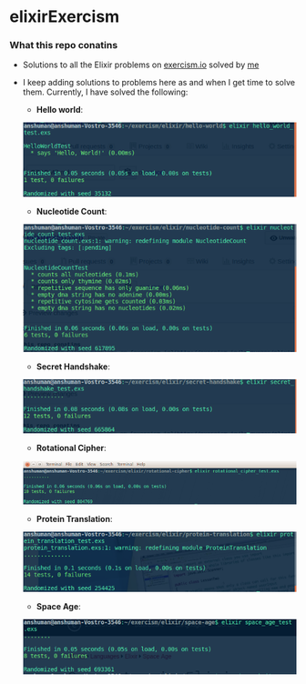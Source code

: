 # elixirExercism

### What this repo conatins
- Solutions to all the Elixir problems on [exercism.io](http://exercism.io/languages/elixir/about) solved by [me](https://github.com/anshuman23)

* I keep adding solutions to problems here as and when I get time to solve them. Currently, I have solved the following:
  * __Hello world__:
  
   ![alt text](imgs/hw.png)
   
  * __Nucleotide Count__:
  
  ![alt text](imgs/nc.png)
  
  * __Secret Handshake__:
  
  ![alt text](imgs/sh.png)
  
  * __Rotational Cipher__:
  
  ![alt text](imgs/rc.png)
  
  * __Protein Translation__:
  
  ![alt text](imgs/pt.png)

  * __Space Age__:
  
  ![alt text](imgs/sa.png)
  